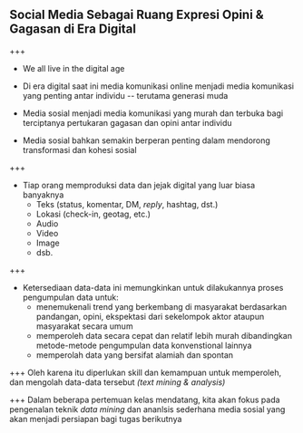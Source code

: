 ## Social Media Sebagai Ruang Expresi Opini & Gagasan di Era Digital

+++
- We all live in the digital age

- Di era digital saat ini media komunikasi online menjadi media komunikasi yang penting antar individu -- terutama generasi muda

- Media sosial menjadi media komunikasi yang murah dan terbuka bagi terciptanya pertukaran gagasan dan opini antar individu

- Media sosial bahkan semakin berperan penting dalam mendorong transformasi dan kohesi sosial

+++

- Tiap orang memproduksi data dan jejak digital yang luar biasa banyaknya
    - Teks (status, komentar, DM, _reply_, hashtag, dst.)
    - Lokasi (check-in, geotag, etc.)
    - Audio
    - Video
    - Image
    - dsb.

+++
- Ketersediaan data-data ini memungkinkan untuk dilakukannya proses pengumpulan data untuk:
    - menemukenali trend yang berkembang di masyarakat berdasarkan pandangan, opini, ekspektasi dari sekelompok aktor ataupun masyarakat secara umum
    - memperoleh data secara cepat dan relatif lebih murah dibandingkan metode-metode pengumpulan data konvenstional lainnya
    - memperolah data yang bersifat alamiah dan spontan

+++
Oleh karena itu diperlukan skill dan kemampuan untuk memperoleh, dan mengolah data-data tersebut _(text mining & analysis)_

+++
Dalam beberapa pertemuan kelas mendatang, kita akan fokus pada pengenalan teknik _data mining_ dan ananlsis sederhana media sosial yang akan menjadi persiapan bagi tugas berikutnya
